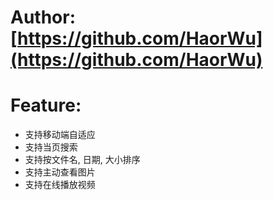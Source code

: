 # Author: [https://github.com/HaorWu](https://github.com/HaorWu)
# Feature:
- 支持移动端自适应
- 支持当页搜索
- 支持按文件名, 日期, 大小排序
- 支持主动查看图片
- 支持在线播放视频
